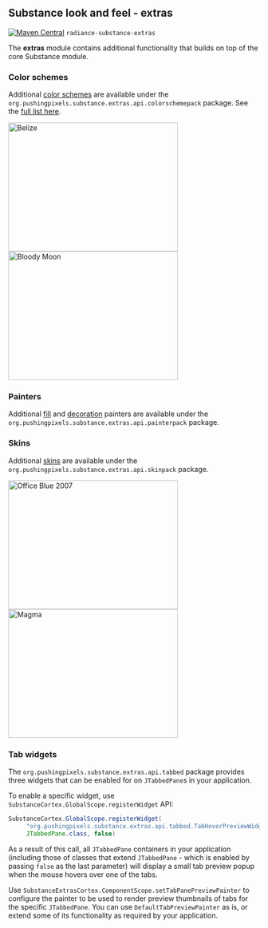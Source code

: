 ## Substance look and feel - extras

[![Maven Central](https://maven-badges.herokuapp.com/maven-central/org.pushing-pixels/radiance-substance-extras/badge.svg)](https://maven-badges.herokuapp.com/maven-central/org.pushing-pixels/radiance-substance-extras) `radiance-substance-extras`

The **extras** module contains additional functionality that builds on top of the core Substance module.

### Color schemes

Additional [color schemes](skins/colorschemes.md) are available under the `org.pushingpixels.substance.extras.api.colorschemepack` package. See the [full list here](skins/colorschemes-extras.md).

<p>
<img alt="Belize"  src="https://raw.githubusercontent.com/kirill-grouchnikov/radiance/master/docs/images/substance-extras/colorschemes/belize.png" width="340" height="258" />
<img alt="Bloody Moon"  src="https://raw.githubusercontent.com/kirill-grouchnikov/radiance/master/docs/images/substance-extras/colorschemes/bloody-moon.png" width="340" height="258" />
</p>

### Painters

Additional [fill](painters/fill.md) and [decoration](painters/decoration.md) painters are available under the `org.pushingpixels.substance.extras.api.painterpack` package.

### Skins

Additional [skins](skins/overview.md) are available under the `org.pushingpixels.substance.extras.api.skinpack` package.

<p>
<img alt="Office Blue 2007"  src="https://raw.githubusercontent.com/kirill-grouchnikov/radiance/master/docs/images/substance-extras/skins/officeblue20071.png" width="340" height="258" />
<img alt="Magma"  src="https://raw.githubusercontent.com/kirill-grouchnikov/radiance/master/docs/images/substance-extras/skins/magma1.png" width="340" height="258" />
</p>

### Tab widgets

The `org.pushingpixels.substance.extras.api.tabbed` package provides three widgets that can be enabled for on `JTabbedPane`s in your application.

To enable a specific widget, use `SubstanceCortex.GlobalScope.registerWidget` API:

```java
SubstanceCortex.GlobalScope.registerWidget(
     "org.pushingpixels.substance.extras.api.tabbed.TabHoverPreviewWidget",
     JTabbedPane.class, false)
```

As a result of this call, all `JTabbedPane` containers in your application (including those of classes that extend `JTabbedPane` - which is enabled by passing `false` as the last parameter) will display a small tab preview popup when the mouse hovers over one of the tabs.

Use `SubstanceExtrasCortex.ComponentScope.setTabPanePreviewPainter` to configure the painter to be used to render preview thumbnails of tabs for the specific `JTabbedPane`. You can use `DefaultTabPreviewPainter` as is, or extend some of its functionality as required by your application.
